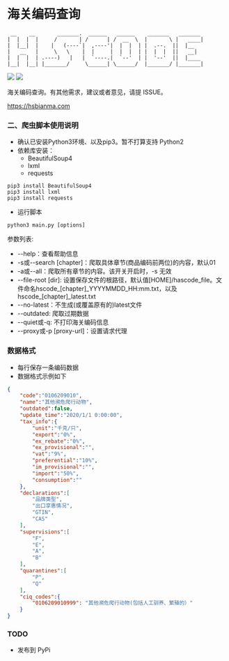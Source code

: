 # 海关编码查询

```
 __    __       _______.  ______   ______    _______   _______ 
|  |  |  |     /       | /      | /  __  \  |       \ |   ____|
|  |__|  |    |   (----`|  ,----'|  |  |  | |  .--.  ||  |__   
|   __   |     \   \    |  |     |  |  |  | |  |  |  ||   __|  
|  |  |  | .----)   |   |  `----.|  `--'  | |  '--'  ||  |____ 
|__|  |__| |_______/     \______| \______/  |_______/ |_______|

```
[![](https://img.shields.io/github/license/sheepzh/hscode)](https://github.com/sheepzh/hscode/blob/main/LICENSE)
[![](https://img.shields.io/github/v/release/sheepzh/hscode)](https://github.com/sheepzh/hscode/releases)

海关编码查询。有其他需求，建议或者意见，请提 ISSUE。

https://hsbianma.com


### 二、爬虫脚本使用说明

+ 确认已安装Python3环境、以及pip3。暂不打算支持 Python2
+ 依赖库安装：
  + BeautifulSoup4
  + lxml
  + requests

```shell
pip3 install BeautifulSoup4
pip3 install lxml
pip3 install requests
```
+ 运行脚本
```shell
python3 main.py [options]
```
参数列表:

+ --help：查看帮助信息
+ -s或--search \[chapter\]：爬取具体章节(商品编码前两位)的内容，默认01
+ -a或--all：爬取所有章节的内容。该开关开启时，-s 无效
+ --file-root \[dir\]: 设置保存文件的根路径，默认值\[HOME]/hascode_file。文件命名hscode_\[chapter]\_YYYYMMDD_HH:mm.txt，以及hscode_\[chapter]_latest.txt
+ --no-latest：不生成(或覆盖原有的)latest文件
+ --outdated: 爬取过期数据
+ --quiet或-q: 不打印海关编码信息
+ --proxy或-p [proxy-url]：设置请求代理

### 数据格式

+ 每行保存一条编码数据
+ 数据格式示例如下

```json
{   
    "code":"0106209010", 
    "name":"其他濒危爬行动物",
    "outdated":false,
    "update_time":"2020/1/1 0:00:00",
    "tax_info":{
        "unit":"千克/只",
        "export":"0%",
        "ex_rebate":"0%",
        "ex_provisional":"",
        "vat":"9%",
        "preferential":"10%",
        "im_provisional":"",
        "import":"50%",
        "consumption":""
    },
    "declarations":[
        "品牌类型",
        "出口享惠情况",
        "GTIN",
        "CAS"
    ],
    "supervisions":[
        "F",
        "E",
        "A",
        "B"
    ],
    "quarantines":[
        "P",
        "Q"
    ],
    "ciq_codes":{
        "0106209010999": "其他濒危爬行动物(包括人工驯养、繁殖的）"
    }
}
```

### TODO

+ 发布到 PyPi